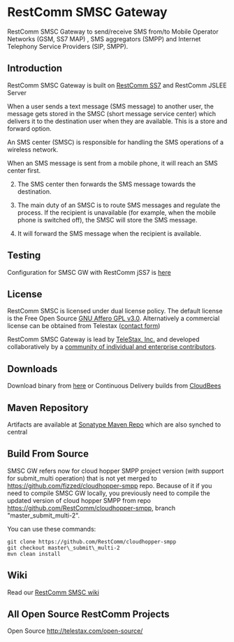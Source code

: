 # RestComm SMSC Gateway
 RestComm SMSC Gateway to send/receive SMS from/to Mobile Operator Networks (GSM, SS7 MAP) , SMS aggregators (SMPP) and Internet Telephony Service Providers (SIP, SMPP). 

## Introduction 

RestComm SMSC Gateway is built on [RestComm SS7](https://github.com/RestComm/jss7) and RestComm JSLEE Server

When a user sends a text message (SMS message) to another user, the message gets stored in the SMSC (short message service center) which delivers it to the destination user when they are available. This is a store and forward option.

An SMS center (SMSC) is responsible for handling the SMS operations of a wireless network.

When an SMS message is sent from a mobile phone, it will reach an SMS center first.

2) The SMS center then forwards the SMS message towards the destination.

3) The main duty of an SMSC is to route SMS messages and regulate the process. If the recipient is unavailable (for example, when the mobile phone is switched off), the SMSC will store the SMS message.

4) It will forward the SMS message when the recipient is available.

## Testing
Configuration for SMSC GW with RestComm jSS7 is [here](https://github.com/RestComm/smscgateway/wiki/Testing-SMSC-GW-with-jSS7-Simulator) 

## License

RestComm SMSC is licensed under dual license policy. The default license is the Free Open Source [GNU Affero GPL v3.0](http://www.gnu.org/licenses/agpl-3.0.html). Alternatively a commercial license can be obtained from Telestax ([contact form](http://www.telestax.com/contactus/#InquiryForm))

RestComm SMSC Gateway is lead by [TeleStax, Inc.](www.telestax.com) and developed collaboratively by a [community of individual and enterprise contributors](http://www.telestax.com/open-source-2/acknowledgments/).


## Downloads

Download binary from [here](https://github.com/RestComm/smscgateway/releases) or Continuous Delivery builds from [CloudBees](https://mobicents.ci.cloudbees.com/job/Restcomm-SMSC/)

## Maven Repository

Artifacts are available at [Sonatype Maven Repo](https://oss.sonatype.org/content/repositories/releases/org/mobicents) which are also synched to central

## Build From Source

SMSC GW refers now for cloud hopper SMPP project version (with support for submit_multi operation) that is not yet merged to https://github.com/fizzed/cloudhopper-smpp repo.
Because of it if you need to compile SMSC GW locally, you previously need to compile the updated version of cloud hopper SMPP from repo https://github.com/RestComm/cloudhopper-smpp, branch "master\_submit\_multi-2".

You can use these commands:

```
git clone https://github.com/RestComm/cloudhopper-smpp
git checkout master\_submit\_multi-2
mvn clean install
```

## Wiki

Read our [RestComm SMSC wiki](https://github.com/RestComm/smscgateway/wiki) 

## All Open Source RestComm Projects

Open Source http://telestax.com/open-source/
